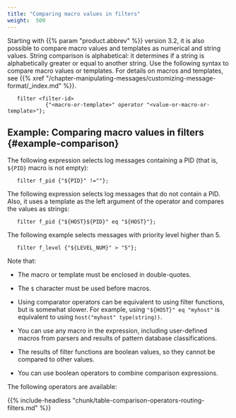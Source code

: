 ```yaml
---
title: "Comparing macro values in filters"
weight:  500
---
```

<!-- DISCLAIMER: This file is based on the syslog-ng Open Source Edition documentation https://github.com/balabit/syslog-ng-ose-guides/commit/2f4a52ee61d1ea9ad27cb4f3168b95408fddfdf2 and is used under the terms of The syslog-ng Open Source Edition Documentation License. The file has been modified by Axoflow. -->

Starting with {{% param "product.abbrev" %}} version 3.2, it is also possible to compare macro values and templates as numerical and string values. String comparison is alphabetical: it determines if a string is alphabetically greater or equal to another string. Use the following syntax to compare macro values or templates. For details on macros and templates, see {{% xref "/chapter-manipulating-messages/customizing-message-format/_index.md" %}}.

```shell
   filter <filter-id>
            {"<macro-or-template>" operator "<value-or-macro-or-template>"};
```


## Example: Comparing macro values in filters {#example-comparison}

The following expression selects log messages containing a PID (that is, `${PID}` macro is not empty):

```shell
   filter f_pid {"${PID}" !=""};
```

The following expression selects log messages that do not contain a PID. Also, it uses a template as the left argument of the operator and compares the values as strings:

```shell
   filter f_pid {"${HOST}${PID}" eq "${HOST}"};
```

The following example selects messages with priority level higher than 5.

```shell
   filter f_level {"${LEVEL_NUM}" > "5"};
```


Note that:

  - The macro or template must be enclosed in double-quotes.

  - The `$` character must be used before macros.

  - Using comparator operators can be equivalent to using filter functions, but is somewhat slower. For example, using `"${HOST}" eq "myhost"` is equivalent to using `host("myhost" type(string))`.

  - You can use any macro in the expression, including user-defined macros from parsers and results of pattern database classifications.

  - The results of filter functions are boolean values, so they cannot be compared to other values.

  - You can use boolean operators to combine comparison expressions.

The following operators are available:

{{% include-headless "chunk/table-comparison-operators-routing-filters.md" %}}

